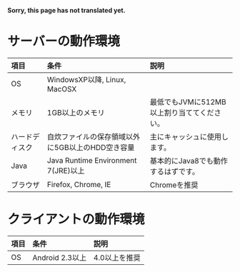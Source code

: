**Sorry, this page has not translated yet.**

# サーバーの動作環境

|項目|条件|説明|
|:-----------|:------------|:------------|
OS|WindowsXP以降, Linux, MacOSX|
メモリ|1GB以上のメモリ|最低でもJVMに512MB以上割り当ててください。
ハードディスク|自炊ファイルの保存領域以外に5GB以上のHDD空き容量|主にキャッシュに使用します。
Java|Java Runtime Environment 7(JRE)以上|基本的にJava8でも動作するはずです。
ブラウザ|Firefox, Chrome, IE|Chromeを推奨

# クライアントの動作環境
|項目|条件|説明|
|:-----------|:------------|:------------|
OS|Android 2.3以上|4.0以上を推奨
